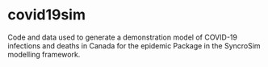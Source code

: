 # covid19sim
Code and data used to generate a demonstration model of COVID-19 infections and deaths in Canada for the epidemic Package in the SyncroSim modelling framework.
